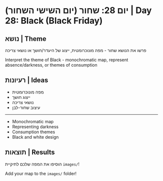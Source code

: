 # יום 28: שחור (יום השישי השחור) | Day 28: Black (Black Friday)

## נושא | Theme
פרשו את הנושא שחור - מפה מונוכרומטית, ייצוג של היעדר/חושך או נושאי צריכה

Interpret the theme of Black - monochromatic map, represent absence/darkness, or themes of consumption

## רעיונות | Ideas
- מפה מונוכרומטית
- ייצוג חושך
- נושאי צריכה
- עיצוב שחור-לבן

---

- Monochromatic map
- Representing darkness
- Consumption themes
- Black and white design

## תוצאות | Results
הוסיפו את המפה שלכם לתיקיית `images/`!

Add your map to the `images/` folder!
